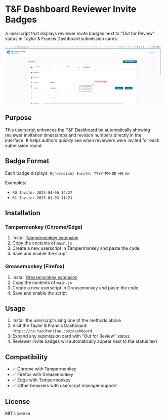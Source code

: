 # T&F Dashboard Reviewer Invite Badges

A userscript that displays reviewer invite badges next to "Out for Review" status in Taylor & Francis Dashboard submission cards.

![Feature Screenshot](feature.jpg)

## Purpose

This userscript enhances the T&F Dashboard by automatically showing reviewer invitation timestamps and revision numbers directly in the interface. It helps authors quickly see when reviewers were invited for each submission round.

## Badge Format

Each badge displays: `R{revision} Invite: YYYY-MM-DD HH:mm`

Examples:
- `R0 Invite: 2024-04-06 14:27`
- `R1 Invite: 2025-01-03 11:21`

## Installation

### Tampermonkey (Chrome/Edge)
1. Install [Tampermonkey extension](https://chrome.google.com/webstore/detail/tampermonkey/dhdgffkkebhmkfjojejmpbldmpobfkfo)
2. Copy the contents of `main.js`
3. Create a new userscript in Tampermonkey and paste the code
4. Save and enable the script

### Greasemonkey (Firefox)
1. Install [Greasemonkey extension](https://addons.mozilla.org/en-US/firefox/addon/greasemonkey/)
2. Copy the contents of `main.js`  
3. Create a new userscript in Greasemonkey and paste the code
4. Save and enable the script

## Usage

1. Install the userscript using one of the methods above
2. Visit the Taylor & Francis Dashboard: `https://rp.tandfonline.com/dashboard`
3. Expand any submission card with "Out for Review" status
4. Reviewer invite badges will automatically appear next to the status text

## Compatibility

- ✅ Chrome with Tampermonkey
- ✅ Firefox with Greasemonkey  
- ✅ Edge with Tampermonkey
- ✅ Other browsers with userscript manager support

## License

MIT License